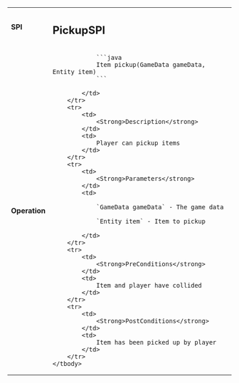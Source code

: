 <table>
    <tbody>
        <tr>
            <td>
                <strong>SPI</strong>
            </td>
            <td>
                <h2>PickupSPI</h2>
            </td>
        </tr>
        <tr>
            <td>
                <Strong>Operation</strong>
            </td>
            <td>

                ```java
                Item pickup(GameData gameData, Entity item)
                ```

            </td>
        </tr>
        <tr>
            <td>
                <Strong>Description</strong>
            </td>
            <td>
                Player can pickup items
            </td>
        </tr>
        <tr>
            <td>
                <Strong>Parameters</strong>
            </td>
            <td>

                `GameData gameData` - The game data

                `Entity item` - Item to pickup

            </td>
        </tr>
        <tr>
            <td>
                <Strong>PreConditions</strong>
            </td>
            <td>
                Item and player have collided
            </td>
        </tr>
        <tr>
            <td>
                <Strong>PostConditions</strong>
            </td>
            <td>
                Item has been picked up by player
            </td>
        </tr>
    </tbody>
</table>